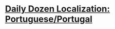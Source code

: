 # [Daily Dozen Localization: Portuguese/Portugal][t]
[t]:https://github.com/nutritionfactsorg/daily-dozen-localization

